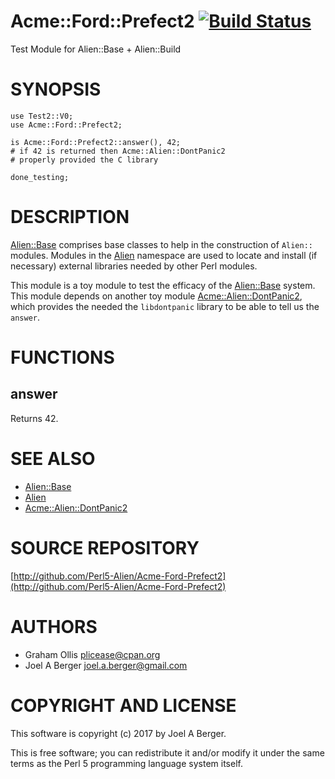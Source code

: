 # Acme::Ford::Prefect2 [![Build Status](https://secure.travis-ci.org/Perl5-Alien/Acme-Ford-Prefect2.png)](http://travis-ci.org/Perl5-Alien/Acme-Ford-Prefect2)

Test Module for Alien::Base + Alien::Build

# SYNOPSIS

    use Test2::V0;
    use Acme::Ford::Prefect2;

    is Acme::Ford::Prefect2::answer(), 42;
    # if 42 is returned then Acme::Alien::DontPanic2
    # properly provided the C library
    
    done_testing;

# DESCRIPTION

[Alien::Base](https://metacpan.org/pod/Alien::Base) comprises base classes to help in the construction of `Alien::` modules. Modules in the [Alien](https://metacpan.org/pod/Alien) namespace are used to locate and install (if necessary) external libraries needed by other Perl modules.

This module is a toy module to test the efficacy of the [Alien::Base](https://metacpan.org/pod/Alien::Base) system. This module depends on another toy module [Acme::Alien::DontPanic2](https://metacpan.org/pod/Acme::Alien::DontPanic2), which provides the needed the `libdontpanic` library to be able to tell us the `answer`.

# FUNCTIONS

## answer

Returns 42.

# SEE ALSO

- [Alien::Base](https://metacpan.org/pod/Alien::Base)
- [Alien](https://metacpan.org/pod/Alien)
- [Acme::Alien::DontPanic2](https://metacpan.org/pod/Acme::Alien::DontPanic2)

# SOURCE REPOSITORY

[http://github.com/Perl5-Alien/Acme-Ford-Prefect2](http://github.com/Perl5-Alien/Acme-Ford-Prefect2)

# AUTHORS

- Graham Ollis <plicease@cpan.org>
- Joel A Berger <joel.a.berger@gmail.com>

# COPYRIGHT AND LICENSE

This software is copyright (c) 2017 by Joel A Berger.

This is free software; you can redistribute it and/or modify it under
the same terms as the Perl 5 programming language system itself.

